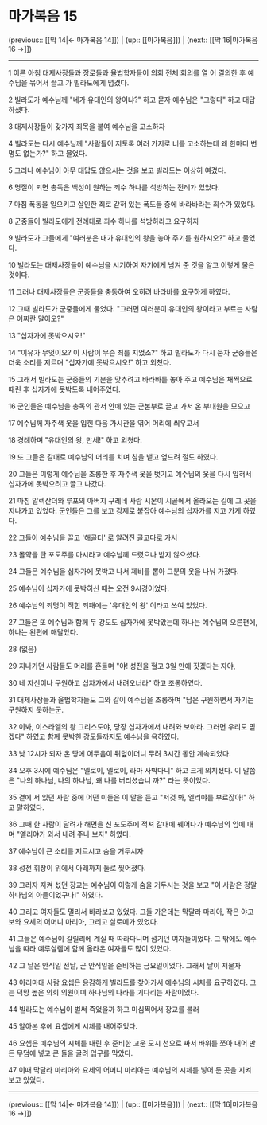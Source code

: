 # 마가복음 15

(previous:: [[막 14|← 마가복음 14]]) | (up:: [[마가복음]]) | (next:: [[막 16|마가복음 16 →]])

***




1 
이른 아침 대제사장들과 장로들과 율법학자들이 의회 전체 회의를 열 어 결의한 후 예수님을 묶어서 끌고 가 빌라도에게 넘겼다. 



2 
빌라도가 예수님께 "네가 유대인의 왕이냐?" 하고 묻자 예수님은 "그렇다" 하고 대답하셨다. 



3 
대제사장들이 갖가지 죄목을 붙여 예수님을 고소하자 



4 
빌라도는 다시 예수님께 "사람들이 저토록 여러 가지로 너를 고소하는데 왜 한마디 변명도 없는가?" 하고 물었다. 



5 
그러나 예수님이 아무 대답도 않으시는 것을 보고 빌라도는 이상히 여겼다. 



6 
명절이 되면 총독은 백성이 원하는 죄수 하나를 석방하는 전례가 있었다. 



7 
마침 폭동을 일으키고 살인한 죄로 갇혀 있는 폭도들 중에 바라바라는 죄수가 있었다. 



8 
군중들이 빌라도에게 전례대로 죄수 하나를 석방하라고 요구하자 



9 
빌라도가 그들에게 "여러분은 내가 유대인의 왕을 놓아 주기를 원하시오?" 하고 물었다. 



10 
빌라도는 대제사장들이 예수님을 시기하여 자기에게 넘겨 준 것을 알고 이렇게 물은 것이다. 



11 
그러나 대제사장들은 군중들을 충동하여 오히려 바라바를 요구하게 하였다. 



12 
그때 빌라도가 군중들에게 물었다. "그러면 여러분이 유대인의 왕이라고 부르는 사람은 어쩌란 말이오?" 



13 
"십자가에 못박으시오!" 



14 
"이유가 무엇이오? 이 사람이 무슨 죄를 지었소?" 하고 빌라도가 다시 묻자 군중들은 더욱 소리를 지르며 "십자가에 못박으시오!" 하고 외쳤다. 



15 
그래서 빌라도는 군중들의 기분을 맞추려고 바라바를 놓아 주고 예수님은 채찍으로 때린 후 십자가에 못박도록 내어주었다. 



16 
군인들은 예수님을 총독의 관저 안에 있는 군본부로 끌고 가서 온 부대원을 모으고 



17 
예수님께 자주색 옷을 입힌 다음 가시관을 엮어 머리에 씌우고서 



18 
경례하며 "유대인의 왕, 만세!" 하고 외쳤다. 



19 
또 그들은 갈대로 예수님의 머리를 치며 침을 뱉고 엎드려 절도 하였다. 



20 
그들은 이렇게 예수님을 조롱한 후 자주색 옷을 벗기고 예수님의 옷을 다시 입혀서 십자가에 못박으려고 끌고 나갔다. 



21 
마침 알렉산더와 루포의 아버지 구레네 사람 시몬이 시골에서 올라오는 길에 그 곳을 지나가고 있었다. 군인들은 그를 보고 강제로 붙잡아 예수님의 십자가를 지고 가게 하였다. 



22 
그들이 예수님을 끌고 '해골터' 로 알려진 골고다로 가서 



23 
몰약을 탄 포도주를 마시라고 예수님께 드렸으나 받지 않으셨다. 



24 
그들은 예수님을 십자가에 못박고 나서 제비를 뽑아 그분의 옷을 나눠 가졌다. 



25 
예수님이 십자가에 못박히신 때는 오전 9시경이었다. 



26 
예수님의 죄명이 적힌 죄패에는 '유대인의 왕' 이라고 쓰여 있었다. 



27 
그들은 또 예수님과 함께 두 강도도 십자가에 못박았는데 하나는 예수님의 오른편에, 하나는 왼편에 매달았다. 



28 
(없음) 



29 
지나가던 사람들도 머리를 흔들며 "야! 성전을 헐고 3일 만에 짓겠다는 자야, 



30 
네 자신이나 구원하고 십자가에서 내려오너라" 하고 조롱하였다. 



31 
대제사장들과 율법학자들도 그와 같이 예수님을 조롱하며 "남은 구원하면서 자기는 구원하지 못하는군. 



32 
이봐, 이스라엘의 왕 그리스도야, 당장 십자가에서 내려와 보아라. 그러면 우리도 믿겠다" 하였고 함께 못박힌 강도들까지도 예수님을 욕하였다. 



33 
낮 12시가 되자 온 땅에 어두움이 뒤덮이더니 무려 3시간 동안 계속되었다. 



34 
오후 3시에 예수님은 "엘로이, 엘로이, 라마 사박다니" 하고 크게 외치셨다. 이 말씀은 "나의 하나님, 나의 하나님, 왜 나를 버리셨습니 까?" 라는 뜻이었다. 



35 
곁에 서 있던 사람 중에 어떤 이들은 이 말을 듣고 "저것 봐, 엘리야를 부르잖아!" 하고 말하였다. 



36 
그때 한 사람이 달려가 해면을 신 포도주에 적셔 갈대에 꿰어다가 예수님의 입에 대며 "엘리야가 와서 내려 주나 보자" 하였다. 



37 
예수님이 큰 소리를 지르시고 숨을 거두시자 



38 
성전 휘장이 위에서 아래까지 둘로 찢어졌다. 



39 
그러자 지켜 섰던 장교는 예수님이 이렇게 숨을 거두시는 것을 보고 "이 사람은 정말 하나님의 아들이었구나!" 하였다. 



40 
그리고 여자들도 멀리서 바라보고 있었다. 그들 가운데는 막달라 마리아, 작은 야고보와 요세의 어머니 마리아, 그리고 살로메가 있었다. 



41 
그들은 예수님이 갈릴리에 계실 때 따라다니며 섬기던 여자들이었다. 그 밖에도 예수님을 따라 예루살렘에 함께 올라온 여자들도 많이 있었다. 



42 
그 날은 안식일 전날, 곧 안식일을 준비하는 금요일이었다. 그래서 날이 저물자 



43 
아리마대 사람 요셉은 용감하게 빌라도를 찾아가서 예수님의 시체를 요구하였다. 그는 덕망 높은 의회 의원이며 하나님의 나라를 기다리는 사람이었다. 



44 
빌라도는 예수님이 벌써 죽었을까 하고 미심쩍어서 장교를 불러 



45 
알아본 후에 요셉에게 시체를 내어주었다. 



46 
요셉은 예수님의 시체를 내린 후 준비한 고운 모시 천으로 싸서 바위를 쪼아 내어 만든 무덤에 넣고 큰 돌을 굴려 입구를 막았다. 



47 
이때 막달라 마리아와 요세의 어머니 마리아는 예수님의 시체를 넣어 둔 곳을 지켜 보고 있었다.

***

(previous:: [[막 14|← 마가복음 14]]) | (up:: [[마가복음]]) | (next:: [[막 16|마가복음 16 →]])
